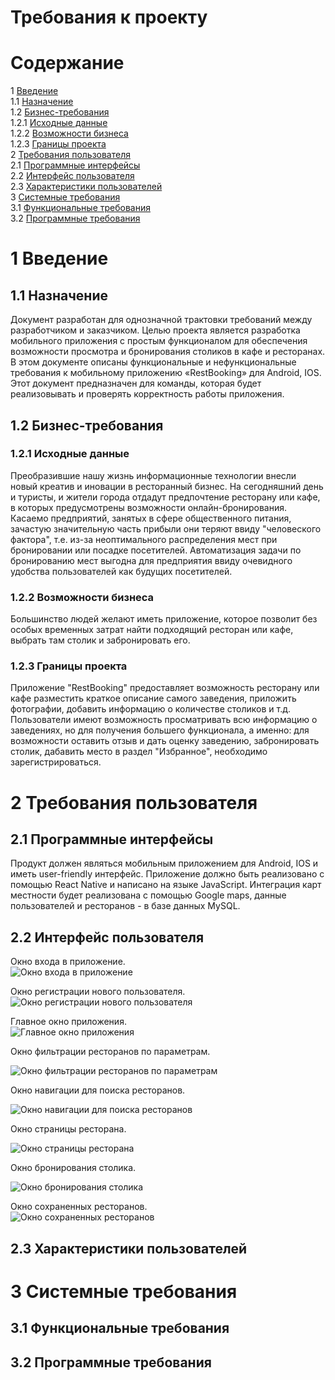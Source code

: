 # Требования к проекту

# Содержание
1 [Введение](#intro)  
  1.1 [Назначение](#appointment)  
  1.2 [Бизнес-требования](#business_requirements)  
    1.2.1 [Исходные данные](#initial_data)  
    1.2.2 [Возможности бизнеса](#business_opportunities)  
    1.2.3 [Границы проекта](#project_boundary)  
2 [Требования пользователя](#user_requirements)  
  2.1 [Программные интерфейсы](#software_interfaces)  
  2.2 [Интерфейс пользователя](#user_interface)  
  2.3 [Характеристики пользователей](#user_specifications)   
3 [Системные требования](#system_requirements)  
  3.1 [Функциональные требования](#functional_requirements)    
  3.2 [Программные требования](#software_requirements)  

<a name="intro"/>

# 1 Введение

<a name="appointment"/>

## 1.1 Назначение
Документ разработан для однозначной трактовки требований между разработчиком и заказчиком.  Целью проекта является разработка мобильного приложения с простым функционалом для обеспечения возможности просмотра и бронирования столиков в кафе и ресторанах.
В этом документе описаны функциональные и нефункциональные требования к мобильному приложению «RestBooking» для Android, IOS. Этот документ предназначен для команды, которая будет реализовывать и проверять корректность работы приложения. 

<a name="business_requirements"/>

## 1.2 Бизнес-требования

<a name="initial_data"/>

### 1.2.1 Исходные данные
Преобразившие нашу жизнь информационные технологии внесли новый креатив и иновации в ресторанный бизнес. На сегодняшний день и туристы, и жители города отдадут предпочтение ресторану или кафе, в которых предусмотрены возможности онлайн-бронирования. Касаемо предприятий, занятых в сфере общественного питания, зачастую значительную часть прибыли они теряют ввиду "человеского фактора", т.е. из-за неоптимального распределения мест при бронировании или посадке посетителей. Автоматизация задачи по бронированию мест выгодна для предприятия ввиду очевидного удобства пользователей как будущих посетителей. 

<a name="business_opportunities"/>

### 1.2.2 Возможности бизнеса
Большинство людей желают иметь приложение, которое позволит без особых временных затрат найти подходящий ресторан или кафе, выбрать там столик и забронировать его.

<a name="project_boundary"/>

### 1.2.3 Границы проекта
Приложение "RestBooking" предоставляет возможность ресторану или кафе разместить краткое описание самого заведения, приложить фотографии, добавить информацию о количестве столиков и т.д. Пользователи имеют возможность просматривать всю информацию о заведениях, но для получения большего функционала, а именно: для возможности оставить отзыв и дать оценку заведению, забронировать столик, дабавить место в раздел "Избранное", необходимо зарегистрироваться.


<a name="user_requirements"/>

# 2 Требования пользователя

<a name="software_interfaces"/>

## 2.1 Программные интерфейсы
Продукт должен являться мобильным приложением для Android, IOS и иметь user-friendly интерфейс. Приложение должно быть реализовано с помощью React Native и написано на языке JavaScript. Интеграция карт местности будет реализована с помощью Google maps, данные пользователей  и ресторанов - в базе данных MySQL.

<a name="user_interface"/>

## 2.2 Интерфейс пользователя
Окно входа в приложение.  
![Окно входа в приложение](Mockup/log_in.png)

Окно регистрации нового пользователя.  
![Окно регистрации нового пользователя](Mockup/sign_up.png)  

Главное окно приложения.  
![Главное окно приложения](Mockup/main_page.png)  

Окно фильтрации ресторанов по параметрам. 

![Окно фильтрации ресторанов по параметрам](Mockup/filter.png)  

Окно навигации для поиска ресторанов.

![Окно навигации для поиска ресторанов](Mockup/map.png)  

Окно страницы ресторана. 

![Окно страницы ресторана](Mockup/rest_page.png)  

Окно бронирования столика.  

![Окно бронирования столика](Mockup/booking.png)  

Окно сохраненных ресторанов.  
![Окно сохраненных ресторанов](Mockup/favorities.png)  

<a name="user_specifications"/>

## 2.3 Характеристики пользователей


<a name="system_requirements"/>

# 3 Системные требования

<a name="functional_requirements"/>

## 3.1 Функциональные требования

<a name="software_requirements"/>

## 3.2 Программные требования


